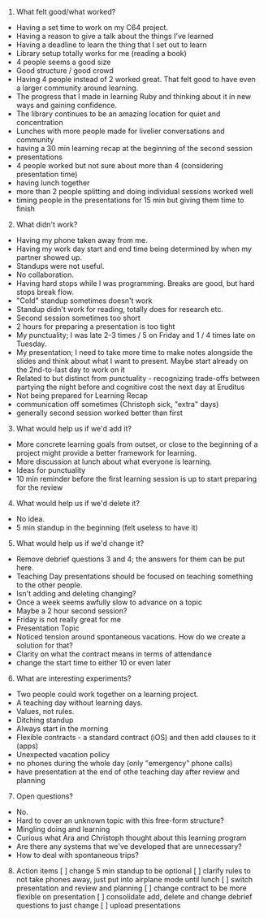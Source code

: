 1. What felt good/what worked?
- Having a set time to work on my C64 project.
- Having a reason to give a talk about the things I've learned
- Having a deadline to learn the thing that I set out to learn
- Library setup totally works for me (reading a book)
- 4 people seems a good size
- Good structure / good crowd
- Having 4 people instead of 2 worked great. That felt good to have even a larger community around learning.
- The progress that I made in learning Ruby and thinking about it in new ways and gaining confidence.
- The library continues to be an amazing location for quiet and concentration
- Lunches with more people made for livelier conversations and community
- having a 30 min learning recap at the beginning of the second session
- presentations
- 4 people worked but not sure about more than 4 (considering presentation time)
- having lunch together
- more than 2 people splitting and doing individual sessions worked well
- timing people in the presentations for 15 min but giving them time to finish

2. What didn't work?
- Having my phone taken away from me.
- Having my work day start and end time being determined by when my partner showed up.
- Standups were not useful.
- No collaboration.
- Having hard stops while I was programming. Breaks are good, but hard stops break flow.
- "Cold" standup sometimes doesn't work
- Standup didn't work for reading, totally does for research etc.
- Second session sometimes too short
- 2 hours for preparing a presentation is too tight
- My punctuality; I was late 2-3 times / 5 on Friday and 1 / 4 times late on Tuesday.
- My presentation; I need to take more time to make notes alongside the slides and think about what I want to present. Maybe start already on the 2nd-to-last day to work on it
- Related to but distinct from punctuality - recognizing trade-offs between partying the night before and cognitive cost the next day at Eruditus
- Not being prepared for Learning Recap
- communication off sometimes (Christoph sick, "extra" days)
- generally second session worked better than first

3. What would help us if we'd add it?
- More concrete learning goals from outset, or close to the beginning of a project might provide a better framework for learning.
- More discussion at lunch about what everyone is learning.
- Ideas for punctuality
- 10 min reminder before the first learning session is up to start preparing for the review

4. What would help us if we'd delete it?
- No idea.
- 5 min standup in the beginning (felt useless to have it)

5. What would help us if we'd change it?
- Remove debrief questions 3 and 4; the answers for them can be put here.
- Teaching Day presentations should be focused on teaching something to the other people.
- Isn't adding and deleting changing?
- Once a week seems awfully slow to advance on a topic
- Maybe a 2 hour second session?
- Friday is not really great for me
- Presentation Topic
- Noticed tension around spontaneous vacations. How do we create a solution for that?
- Clarity on what the contract means in terms of attendance
- change the start time to either 10 or even later

6. What are interesting experiments?
- Two people could work together on a learning project.
- A teaching day without learning days.
- Values, not rules.
- Ditching standup
- Always start in the morning
- Flexible contracts - a standard contract (iOS) and then add clauses to it (apps)
- Unexpected vacation policy
- no phones during the whole day (only "emergency" phone calls)
- have presentation at the end of othe teaching day after review and planning

7. Open questions?
- No.
- Hard to cover an unknown topic with this free-form structure?
- Mingling doing and learning
- Curious what Ara and Christoph thought about this learning program
- Are there any systems that we've developed that are unnecessary?
- How to deal with spontaneous trips?

8. Action items
[ ] change 5 min standup to be optional
[ ] clarify rules to not take phones away, just put into airplane mode until lunch
[ ] switch presentation and review and planning
[ ] change contract to be more flexible on presentation
[ ] consolidate add, delete and change debrief questions to just change
[ ] upload presentations
